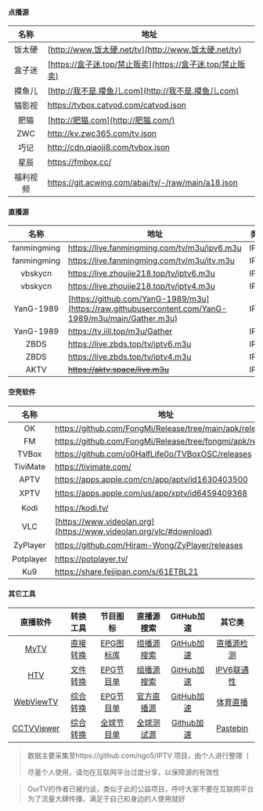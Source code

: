 #### 点播源

|   名称   | 地址                                                         |
| :------: | ------------------------------------------------------------ |
|  饭太硬  | [http://www.饭太硬.net/tv](http://www.饭太硬.net/tv) |
|  盒子迷  | [https://盒子迷.top/禁止贩卖](https://盒子迷.top/禁止贩卖) |
|  摸鱼儿  | [http://我不是.摸鱼儿.com](http://我不是.摸鱼儿.com) |
|  猫影视  | https://tvbox.catvod.com/catvod.json |
|   肥猫   | [http://肥猫.com](http://肥猫.com/)                 |
|   ZWC    | http://kv.zwc365.com/tv.json                                 |
|   巧记   | http://cdn.qiaoji8.com/tvbox.json                            |
|   星辰   | https://fmbox.cc/                                            |
| 福利视频 | https://git.acwing.com/abai/tv/-/raw/main/a18.json           |

#### 直播源

|    名称     | 地址                                                         | 类型 |
| :---------: | ------------------------------------------------------------ | :--: |
| fanmingming | https://live.fanmingming.com/tv/m3u/ipv6.m3u                 | IPV6 |
| fanmingming | https://live.fanmingming.com/tv/m3u/itv.m3u                  | IPV4 |
|   vbskycn   | https://live.zhoujie218.top/tv/iptv6.m3u                     | IPV6 |
|   vbskycn   | https://live.zhoujie218.top/tv/iptv4.m3u                     | IPV4 |
|  YanG-1989  | [https://github.com/YanG-1989/m3u](https://raw.githubusercontent.com/YanG-1989/m3u/main/Gather.m3u) | IPV6 |
|  YanG-1989  | https://tv.iill.top/m3u/Gather                               | IPV4 |
|    ZBDS     | https://live.zbds.top/tv/iptv6.m3u                           | IPV6 |
|    ZBDS     | https://live.zbds.top/tv/iptv4.m3u                           | IPV4 |
|    AKTV     | ~~https://aktv.space/live.m3u~~                              | IPV4 |

#### 空壳软件

|   名称    | 地址                                                         |  备注   |
| :-------: | ------------------------------------------------------------ | :-----: |
|    OK     | https://github.com/FongMi/Release/tree/main/apk/release      | Android |
|    FM     | https://github.com/FongMi/Release/tree/fongmi/apk/release    | Android |
|   TVBox   | https://github.com/o0HalfLife0o/TVBoxOSC/releases            | Android |
| TiviMate  | https://tivimate.com/                                        | Android |
|   APTV    | https://apps.apple.com/cn/app/aptv/id1630403500              |   iOS   |
|   XPTV    | https://apps.apple.com/us/app/xptv/id6459409368              | 美区iOS |
|   Kodi    | https://kodi.tv/                                             | 全平台  |
|    VLC    | [https://www.videolan.org](https://www.videolan.org/vlc/#download) | 全平台  |
| ZyPlayer  | https://github.com/Hiram-Wong/ZyPlayer/releases              | 多平台  |
| Potplayer | https://potplayer.tv/                                        | Windows |
|    Ku9    | https://share.feijipan.com/s/61ETBL21                        | Android |

#### 其它工具

|                           直播软件                           |                           转换工具                           |                      节目图标                       |                          直播源搜索                          |               GitHub加速               |                          其它类                          |
| :----------------------------------------------------------: | :----------------------------------------------------------: | :-------------------------------------------------: | :----------------------------------------------------------: | :------------------------------------: | :------------------------------------------------------: |
|    [MyTV](https://github.com/lizongying/my-tv-0/releases)    |      [直接转换](https://www.judy.xx.kg/lives.php)      | [EPG图标库](https://assets.livednow.com/guide.html) |              [组播源搜索](http://tonkiang.us/?)              |  [GitHub加速](https://gh-proxy.com/)   | [直播源检测](https://github.com/zhimin-dev/iptv-checker) |
|   [HTV](https://github.com/HTWMedia/HTV)    |             [文件转换](https://zbds.top/tools/)              |           [EPG节目单](https://e.erw.cc/)            |     [组播源搜索](http://www.foodieguide.com/iptvsearch)      | [GitHub加速](https://git.mxg.pub/) |            [IPV6联通性](https://testipv6.cn/)            |
| [WebViewTV](https://github.com/hxh19950701/WebViewTvLive/releases) |               [综合转换](https://tools.v1.mk/)               |       [EPG节目单](http://epg.51zmt.top:8000)        |          [官方直播源](https://iptv-org.github.io/)           | [GitHub加速](https://xiake.pro/)  |          [体育直播](http://www.qiumi1314.com/)           |
| [CCTVViewer](https://github.com/Eanya-Tonic/CCTV_Viewer/releases) | [综合转换](https://lives.catvod.com/) |     [全球节目单](https://epg.pw/xmltv/epg.xml)      | [全球测试源](https://epg.pw/test_channel_page.html?lang=zh-hans) |   [Github加速](https://ghfast.top/)    |               [Pastebin](https://shz.al/)                |

> 数据主要采集至https://github.com/ngo5/IPTV 项目，由个人进行整理 丨
>
> 尽量个人使用，请勿在互联网平台过度分享，以保障源的有效性

> OurTV的作者已被约谈，类似于此的公益项目，呼吁大家不要在互联网平台为了流量大肆传播，满足于自己和身边的人使用就好
